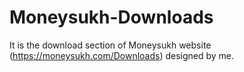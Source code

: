 # Moneysukh-Downloads
It is the download section of Moneysukh website (https://moneysukh.com/Downloads) designed by me.
